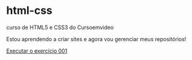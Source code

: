 # html-css
 curso de HTML5 e CSS3 do Cursoemvideo

Estou aprendendo a criar sites e agora vou gerenciar meus repositórios!

<a href="https://luisa-veleda.github.io/html-css/exercicios/ex001/index.html"> Executar o exercício 001 </a>